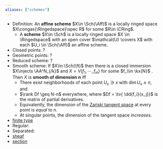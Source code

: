 ```yaml
---
aliases: ["schemes"]
---
```


- Definition: An **affine scheme**  $X\in \Sch(\Aff)$ is a locally ringed space $X\congas{\Ringedspace}\spec R$ for some $R\in \CRing$. 
	- A **scheme** $X\in \Sch$ is a locally ringed space $X \in \Ringedspace$ with an open cover $\mathcal{U} \covers X$ with each $U_i \in \Sch(\Aff)$ an affine scheme.
- Closed points: ?
- Geometric points: ?
- Reduced scheme: ?
- Smooth scheme: If $X\in \Sch(\ft)$ then there is a closed immersion $X\injects \AA^N_{/k}$ and $X = V(f_1, \cdots, f_m)$ for some $f_i\in \kx{N}$ . Then $X$ is **smooth of dimension $n$** iff 
	- There exist neighborhoods of each point $U_x\ni x$ with $\dim U_x \geq n$, and
	- $\rank Df \geq N-n$ everywhere, where $Df = \tv{ \dd{f_i}{x_j}}$ is the matrix of partial derivatives.
	- Equivalently, the dimension of the [Zariski tangent space](Zariski%20tangent%20space) at every point is *equal* to $n$.
	- At singular points, the dimension of the tangent space *increases*.
- [finite type](finite%20type)
- Regular: 
- Separated:
- [sheaf](sheaf.md)
- [section](section%20of%20a%20sheaf.md)